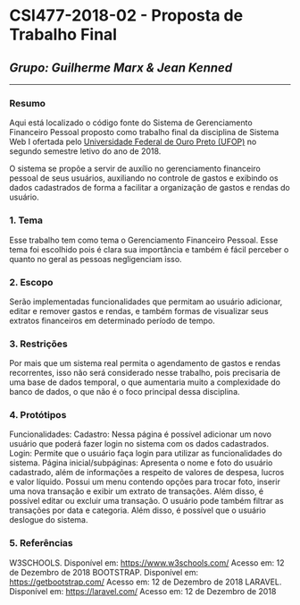 # **CSI477-2018-02 - Proposta de Trabalho Final**
## *Grupo: Guilherme Marx & Jean Kenned*

--------------

### Resumo
Aqui está localizado o código fonte do Sistema de Gerenciamento Financeiro Pessoal proposto como trabalho final da disciplina de Sistema Web I ofertada pelo [Universidade Federal de Ouro Preto (UFOP)](http://www.ufop.br) no segundo semestre letivo do ano de 2018.

O sistema se propõe a servir de auxílio no gerenciamento financeiro pessoal de seus usuários, auxiliando no controle de gastos e exibindo os dados cadastrados de forma a facilitar a organização de gastos e rendas do usuário.

### 1. Tema
Esse trabalho tem como tema o Gerenciamento Financeiro Pessoal. Esse tema foi escolhido pois é clara sua importância e também é fácil perceber o quanto no geral as pessoas negligenciam isso.

### 2. Escopo
Serão implementadas funcionalidades que permitam ao usuário adicionar, editar e remover gastos e rendas, e também formas de visualizar seus extratos financeiros em determinado período de tempo.

### 3. Restrições
Por mais que um sistema real permita o agendamento de gastos e rendas recorrentes, isso não será considerado nesse trabalho, pois precisaria de uma base de dados temporal, o que aumentaria muito a complexidade do banco de dados, o que não é o foco principal dessa disciplina.

### 4. Protótipos
Funcionalidades:
Cadastro: Nessa página é possível adicionar um novo usuário que poderá fazer login no sistema com os dados cadastrados.
Login: Permite que o usuário faça login para utilizar as funcionalidades do sistema.
Página inicial/subpáginas: Apresenta o nome e foto do usuário cadastrado, além de informações a respeito de valores de despesa, lucros e valor líquido. Possui um menu contendo opções para trocar foto, inserir uma nova transação e exibir um extrato de transações. Além disso, é possível editar ou excluir uma transação. 
O usuário pode também filtrar as transações por data e categoria. 
Além disso, é possível que o usuário deslogue do sistema.


### 5. Referências
W3SCHOOLS. Disponível em: <https://www.w3schools.com/> Acesso em: 12 de Dezembro de 2018
BOOTSTRAP. Disponível em: <https://getbootstrap.com/> Acesso em: 12 de Dezembro de 2018
LARAVEL. Disponível em: <https://laravel.com/> Acesso em: 12 de Dezembro de 2018

